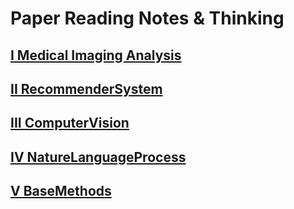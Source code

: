 # Paper Reading Notes & Thinking

## [I Medical Imaging Analysis](./medicalimaginganalysis/medicalimaginganalysis.md)
## [II RecommenderSystem](./recommendersystem/recommendersystem.md)
## [III ComputerVision](./computervision/computervision.md)
## [IV NatureLanguageProcess](./naturelanguageprocess/naturelanguageprocess.md)
## [V BaseMethods](./basemethods/basemethods.md)
